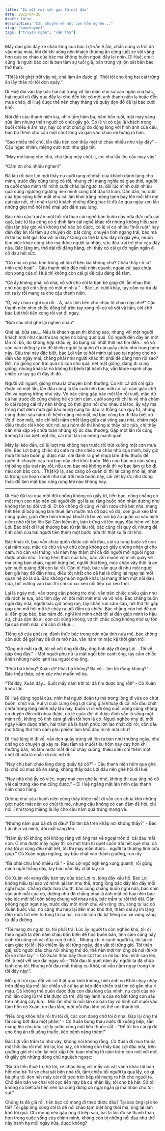 ```yaml
---
title: "Có một nơi vẫn gọi là nỗi đau"
date: 2022-04-26
draft: false
description: "Câu chuyện về một con hẻm nghèo..."
slug: "cauchuyen1"
tags: ["truyện ngắn", "văn thơ"]
---
```

Mấy dạo gần đây xe cháo lòng của bác Lợi vẫn ế ẩm, chắc cũng vì trời đã vào mùa mưa, khi dở khi ương nên khách thường ăn cũng lướt xe vội vàng hơn qua xe cháo của bác mà không buồn ngoái đầu lại nhìn. Dì Huệ, chí ít cũng là người bác coi là bạn tâm sự tuổi già, bán trứng vịt lộn sát bên bác thở than:

“Tôi là tôi ghét trời vậy nè, chả làm ăn được gì. Thôi tôi cho ông hai cái trứng ăn lấy thảo rồi tôi dọn quầy.”

Dì Huệ dúi vào tay bác hai cái trứng vịt lộn mặc cho sự can ngăn của bác, hai người cứ đẩy qua đẩy lại cho đến khi có một anh thanh niên lạ hoắc đến mua cháo, dì Huệ được thế nên chạy thẳng về quầy dọn đồ để lại bác cười khổ.

Nói đến cậu thanh niên kia, nhìn tầm hăm ba, hăm bốn tuổi, mặt mày sáng sủa lắm nhưng thân người có chút gầy gò. Có lẽ vì có cậu là khách trong buổi chiều ế ẩm này, hay có một chút gì đó động lòng với hình ảnh của cậu, bác bỏ thêm cho cậu một chút lòng và gan vào cháo rồi bưng ra bàn.

“Sao nhiều thế chú, lần đầu tiên con thấy một tô cháo nhiều như vậy đấy” - Cậu ngạc nhiên, miệng cười tươi như gặp tết.

“Mày mở hàng cho chú, chú tặng mày chút ít, coi như lấy lộc cầu may vậy”

“Cảm ơn chú nhiều nghen!”

Đã lâu rồi bác Lợi mới thấy nụ cười rạng rỡ nhất của khách dành tặng cho mình, trước đây cũng từng có rồi, nhưng chỉ mang nghĩa xã giao thôi, người ta cười chào mình thì mình cười chào lại người ta, đôi lúc mình cười nhiều quá cũng ngường ngượng nên mình cũng bắt đầu lơ luôn. Dần dần, nụ cười của bác cũng biến mất như cái làn khói trắng mỏng tanh bay lên mỗi khi mở cái nắp nồi, chỉ nhận lại từ khách những đồng bạc lẻ đủ ăn qua ngày xen lẫn những giọt mồ hôi nhễ nhại ướt đẫm sau lưng.

Bác nhìn cậu trai ăn một hồi rồi than cái nghề bán buôn này nửa đực nửa cái quá, bác từ lâu cũng có ý định làm cái nghề khác rồi nhưng không hiểu sao đến tận bây giờ vẫn không thể nào bỏ được, có lẽ vì có nhiều “mối ruột” hay đến đây ăn rồi tâm sự chuyện đời bất công, chuyện tình ngang trái, bác mà đi thì họ biết giải tỏa với ai đây? Cũng có thể là bác đây đã già yếu, muốn làm việc khác cũng khó mà được người ta nhận, sức đâu trai trẻ như cậu đây nữa. Bác lặng im, thở dài rồi đằng hắng, chỉ thấy có cái gì đó ngấn ngấn ở cổ đau hết sức.

“Cô nhà có phải bán trứng vịt lộn ở bên kia không chú? Cháu thấy cô cứ nhìn chú hoài” - Cậu thanh niên đảo mắt nhìn quanh, ngoài cái sạp chưa dọn xong của dì Huệ thì không còn cái gì để cậu đáng để tâm.

“Cô ấy không phải cô nhà, cổ với chú chỉ là bạn bè giúp đỡ lẫn nhau thôi, chú nào giờ chỉ sống có một mình à.” - Bác Lợi cười khẩy, tay cầm ca trà đá rót ra ly rồi mang ra cho cậu thanh niên.

“Ồ, vậy cháu nghĩ sai rồi… À, bác tính tiền cho cháu tô cháo này nhé!” Cậu thanh niên nhìn chiếc đồng hồ trên tay xong rồi có vẻ vội vã hẳn, chỉ chờ bác Lợi thối tiền xong rồi vọt đi ngay.

“Bữa sau nhớ ghé lại nghen cháu”

Ghé lại, bữa sau… Nếu là khách quen thì không sao, nhưng với một người khách mới như cậu thì sao nghe nó bâng quơ quá. Có người đến đây ăn một lần rồi bỏ, do không hợp khẩu vị, do bụng sôi nhất thời mà tìm đến… vô vô vàn vàn những lý do để khiến người ta quên đi cái quầy cháo nhỏ trong hẻm này. Cậu trai này đặc biệt, bác Lợi vẫn tự hỏi mình tại sao tại ngóng chờ nó đến vào ngày mai, chẳng phải như người khác thì phải dễ dàng hơn rồi sao? Bởi, nó giống con trai quá cố của chú quá, nét mặt giống, dáng đi cũng giống, nhưng khác là nó không bị bệnh tật hành hạ, vẫn khỏe mạnh chạy chiếc xe tay ga đi đây đi đó.

Người với người, giống nhau là chuyện bình thường. Có khi cả đời chỉ gặp được có một lần, lần đầu cũng là lần cuối nên bác mới có cái cảm giác chờ đợi và ngóng trông như vậy. Vợ bác cũng gặp bác một lần rồi cưới, mặc dù cả hai trước đó cũng chẳng hề có tình cảm, cưới xong rồi chỉ lo về nhà chăm lo cái ruộng cái rẫy nên không có thời gian nối cho nhau cái tóc, ấy vậy mà trong một đêm mưa gió bão bùng cũng tòi đâu ra thằng con quý tử, nhưng cũng được sáu năm rồi bệnh nặng mà mất, vợ bác cũng bỏ đi đâu biệt xứ. Vợ đi con mất, bác chỉ biết nằm chết lặng giữa cái võng sau nhà, châm một điếu thuốc rồi khóc nức nở, sau hôm đó thì không ai thấy bác nữa, chỉ thấy căn nhà xập xệ chứa toàn những ký ức đau thương. Gặp một lần rồi cũng không từ mà biệt một lần, cái một lần nó mỏng manh quá!

Mây lại kéo đến, cứ lũ lượt mà không hẹn trước rồi trút xuống một cơn mưa lớn. Bác Lợi bưng chiếc dù cafe ra che chiếc xe cháo nhỏ của mình, bây giờ mưa thì bán buôn gì được nữa, chi đành ra ghế nhựa làm điếu thuốc để quên đi chuyện cậu trai ban nãy cho khỏi buồn. Nếu con bác mà còn sống thì bằng cậu trai này rồi, nếu con bác mà không mất thì vợ bác làm gì bỏ đi, nếu con bác còn… Thật kỳ lạ, sao càng cố quên đi thì lại càng nhớ lại, nhất là trong cái hoàn cảnh như cái trời mưa buồn này, cái vệt ký ức như dòng thác đổ làm mắt bác rưng rưng khi nào không hay.

---

Dì Huệ đã trải qua một đời chồng không có giấy tờ, tiền bạc, cũng chẳng có một mụn con nào nên cái người đời gọi là sự ràng buộc hôn nhân dường như không tồn tại đối với dì. Dì bỏ chồng đi cũng vì hắn rượu chè bét nhè, mang hết tiền dì bóp bụng làm thuê làm mướn mà cờ bạc vô độ, con giun xéo lắm cũng quằn, giữa đêm hôm khuya khoắt dì bỏ vội vài bộ áo quần cũ vào bịch nilon nhỏ rồi bỏ lên Sài Gòn kiếm ăn, bán trứng vịt lộn ngay đầu hẻm với bác Lợi. Bác biết dì Huệ thương bác từ rất lâu rồi, bác cũng rất quý dì, nhưng để tình cảm của hai người tiến thêm một bước nữa thì thật sự là rất khó.

Bác khác dì, bác vẫn chưa quên được cái nỗi đau, cái sự ràng buộc về con cái năm xưa, mặc dù chú và vợ chú cũng không có giấy chứng nhận gì cho cam. Nó cần vài tháng, vài năm hay thậm chí cả đời người mới nguôi ngoai được phần nào. Trong tiềm thức của bác, bác vẫn muốn vợ mình quay về mà cùng bán cháo, người bưng bê, người thái lòng, múc cháo vậy thôi là an yên suốt quãng đời còn lại rồi. Còn dì Huệ, bác vẫn quý dì như một người bạn già hay đỡ đần nhau, điều tốt nhất cho cả hai là dừng lại ngay tại mối quan hệ đó là đủ. Bác không muốn người khác lại mang thêm một nỗi đau nữa, bởi vướng vào bác thì chỉ có xui xẻo nối tiếp xui xẻo thôi.

Lại là ngày mới, vẫn trong căn phòng trọ nhỏ, vẫn trên chiếc chiếu gần như đã rách te tua, bác tỉnh dậy với đôi mắt mệt mỏi và vô hồn. Bác chẳng buồn ngồi dậy nữa, người bác giờ nóng ran, tay chân run cầm cập, hơi thở thì gấp gáp còn mồ hôi mồ kê chảy ra ướt đẫm cả chiếu. Bác chẳng còn hơi để gọi ai đến giúp bác, bác nằm đó, nghĩ khi mình chết thì ai đến giúp mình lo hậu sự, chưa dặn dò ai, con cái cũng không, vợ thì chắc cũng không nhớ sự tồn tại của mình nữa, chỉ còn dì Huệ...

Tiếng gõ cửa phát ra, đánh thức bác trong cơn nửa tỉnh nửa mê, bác không còn sức để gọi hay để đi ra mở nữa, vẫn nằm im mặc kệ thời gian trôi.

“Ông mở mắt ra đi, tôi về với ông rồi đây, ông tỉnh dậy đi ông Lợi… Tôi về gặp ông đây.” - Một người phụ nữ lạ mặt ngồi bên cạnh ông, tay cầm chiếc khăn nhúng nước lạnh lau người cho ông.

“Phải bà không? Xuân ơi? Phải bà không? Bà về... tìm tôi đúng không?” - Bác thều thào, cảm xúc như muốn vỡ òa.

“Tôi đây, Xuân đây… Suốt mấy năm trời tôi đã tìm được ông rồi!” - Cô Xuân khóc lớn.

Dì Huệ đứng ngoài cửa, nhìn hai người đoàn tụ mà trong lòng dì vừa có chút buồn, chút vui. Vui vì cuối cùng ông Lợi cũng giải khuây đi cái nỗi đau chất chứa trong lòng mình bấy lâu nay, buồn vì dì với ông cuối cùng cũng không có duyên đến với nhau được, có lẽ cuộc đời dì được định sẵn là sống một mình rồi, không có tình cảm gì vẫn tốt hơn là có. Người nghèo như dì, mỗi ngày kiếm được trăm, hai trăm đã là hạnh phúc lớn lao nhất đời rồi, còn đâu mơ tưởng thứ tình cảm phù phiếm làm khổ đau mình nữa chứ?

Dì Huệ lặng lẽ đi về, vẫn dọn quầy trứng vịt lộn ra bán như thường ngày, như chẳng có chuyện gì xảy ra. Rau răm và muối tiêu hôm nay cay hơn khi thường bán, nó làm nước mắt dì cứ chảy xuống, thiếu điều chỉ thêm một chút ớt nữa là chắc dì nức nở rồi.

“Nay chú bán cháo lòng đóng quầy hả cô?” - Cậu thanh niên hôm qua ghé lại chỗ cũ mua đồ ăn sáng, không thấy bác Lợi đâu nên ghé hỏi dì Huệ.

“Nay nhà chú ấy có việc, ngày mai con ghé lại nhé, không thì qua ủng hộ cô vài cái trứng xào me cũng được.” - Dì Huệ ngẩng mặt lên nhìn cậu thanh niên chào hàng.

Dường như cậu thanh niên cũng thấy khóe mắt dì vẫn còn chưa khô những giọt nước mắt nên có chút tò mò, nhưng cậu không có can đảm để hỏi, chỉ nói lí nhí trong miệng là lấy cho cậu năm quả trứng mang về.

---

“Những năm qua bà đã đi đâu? Tôi tìm bà trên khắp nơi không thấy?” - Bác Lợi nhìn vợ mình, đôi mắt sáng lên.

“Năm ấy tôi không nói không rằng với ông mà về ngoại trốn đi cái đau mất con. Ở nhà được mấy ngày thì có một trận lũ quét cuốn trôi hết quê nhà, cả nhà tôi ai cũng đều mất hết, tôi thì may mắn được... người ta thương tình cứu giúp.” Cô Xuân ngập ngừng, tay bấu chặt vào thành giường, run rẩy.

“Bà phải chịu khổ nhiều rồi.” - Bác Lợi ngó nghiêng xung quanh, rồi gồng mình ngồi thẳng dậy, tay bác nắm lấy chặt tay cô.

Cô Xuân vội vàng đẩy bàn tay của bác Lợi ra, lòng đầy xấu hổ. Bác Lợi không hiểu tại sao vợ mình lại làm như thế, trong lòng bác dấy lên đầy mối nghi hoặc. Chẳng được bao lâu thì bác cũng chẳng buồn nghi nữa, bác nhìn vào ánh mắt của cô, dường như đó chẳng phải là ánh mắt cô hay nhìn bác vào lúc mới hồi còn sống chung với nhau nữa, bác trầm tư rồi thở dài. Căn phòng ngột ngạt này, trước đây một mình chú vẫn rộng lớn, song từ lúc cô Xuân bước vào, nó càng thu hẹp lại đến mức khó thở, thêm cái sự im lặng đến mức trở nên tù túng từ cả hai, nó chỉ còn đủ lọt tiếng còi xe văng vẳng từ đầu đường.

“Tôi mang ơn người ta, tôi phải trả. Lúc ấy người ta còn nghèo khó, tôi đi theo người ta đến năm châu bốn biển để học buôn bán, tình cảm cũng nảy sinh rồi cũng có vài đứa con ở nhà… Nhưng khi ở cạnh người ta, tôi lại có cảm giác tội lỗi. Nó chiếm lấy tôi từng ngày, dằn vặt tôi từng giờ. Tôi thân gái, sức người đâu chịu nổi những thứ đó, thế nên mới tìm ông để nói lời xin lỗi và chia tay.” - Cô Xuân tháo dây thun cột tóc ra rồi búi tóc mình cao lên, để lộ một vết sẹo dài ngay cổ - “Nỗi đau lũ quét năm ấy, người ta đã chữa lành cho tôi. Nhưng nỗi đau mất thằng cu Khôi, nó vẫn nằm ngay trong tim tôi đây này!”.

Mỗi giờ trôi qua đối với cô thật quá kinh khủng, hình ảnh cu Khôi chạy nhảy trên đồng lúa mỗi lúc chiều về cứ ào ạt kéo đến khiến trái tim cô gần như rỉ máu. Cô không thể quên được đứa con đầu lòng của mình, nụ cười của nó mỗi lần cùng lũ trẻ bắt được cá trê, đôi tay lanh lẹ của nó bắt từng con sâu trên những cây lúa… Mỗi lần nhớ là mỗi lần có bàn tay vô hình xát muối vào tâm hồn cô Xuân, nó đau lắm, một nỗi đau khó có thể nói thành lời.

“Nếu ông khỏe hẳn rồi thì tôi đi, các con đang chờ tôi ở nhà. Gặp lại ông thì tôi cũng bớt đau một phần.” - Cô Xuân bưng thau nước đi xuống bếp, sẵn mang lên cho bác Lợi ly nước cùng một liều thuốc sốt - “Để tôi tìm cái gì đó cho ông ăn rồi uống thuốc, kẻo bệnh nặng thêm!”

Bác Lợi vẫn trầm tư như vậy, không nói không rằng. Cô Xuân đi mua thuốc một hồi lâu rồi mới trở lại, lúc này, cô không còn thấy bác Lợi đâu nữa, trên giường giờ chỉ còn lại một xấp tiền toàn những tờ năm trăm còn mới với một tờ giấy ghi những dòng chữ nguệch ngoạc:

“Bà trả tiền thuê trọ hộ tôi, xe cháo lòng với mấy cái vặt vãnh khác tôi bán hết cho bà Tư ve chai sát bên nhà rồi, tầm chiều tối người ta qua lấy, có gì bà phụ tôi dọn hết mấy cái nồi treo trên bếp rồi mang ra hết cho người ta. Chỗ tiền bán ve chai với cọc tiền này bà cứ nhận lấy, tôi cho bà hết. Số tôi không có biết xài tiền nên bà cũng đừng có ngại ngần gì mà nhận cho tôi vui.”

Chúng ta đã già rồi, tiền bạc có mang đi theo được đâu? Tại sao ông lại cho tôi? Tôi gặp ông cũng chỉ là để nói chào tạm biệt ông thôi mà, ông lại làm khó tôi quá. Chỉ mong nếu gặp ông ở kiếp sau, hai ta lúc đó sẽ thanh thản hơn trong cuộc sống của chính mình, không còn bị những nỗi đau như thế này hành hạ mỗi ngày nữa, được không?
